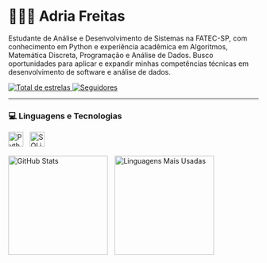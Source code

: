 # 👩🏻‍💻 Adria Freitas

Estudante de Análise e Desenvolvimento de Sistemas na FATEC-SP, com conhecimento em Python e experiência acadêmica em Algoritmos, Matemática Discreta, Programação e Análise de Dados. Busco oportunidades para aplicar e expandir minhas competências técnicas em desenvolvimento de software e análise de dados.

<p align="left">
    <a href="https://github.com/adriacode?tab=repositories&sort=stargazers">
        <img 
            alt="Total de estrelas" 
            title="Total de estrelas GitHub" 
            src="https://custom-icon-badges.demolab.com/github/stars/adriacode?color=55960c&style=for-the-badge&labelColor=488207&logo=star&label=estrelas"
        />
    </a>
    <a href="https://github.com/adriacode?tab=followers">
        <img 
            alt="Seguidores" 
            title="Me siga no GitHub" 
            src="https://custom-icon-badges.demolab.com/github/followers/adriacode?color=236ad3&labelColor=1155ba&style=for-the-badge&logo=github&label=Seguidores&logoColor=white"
        />
    </a>
</p>

---

### 💻 Linguagens e Tecnologias

<img 
    align="left" 
    alt="Python" 
    title="Python"
    width="30px" 
    style="padding-right: 10px;" 
    src="https://cdn.jsdelivr.net/gh/devicons/devicon@latest/icons/python/python-original.svg" 
/>
<img 
    align="left" 
    alt="SQLite3" 
    title="SQLite3"
    width="30px" 
    style="padding-right: 10px;" 
    src="https://cdn.jsdelivr.net/gh/devicons/devicon@latest/icons/sqlite/sqlite-plain.svg"      
/>

<br/>
<br/>

  <img 
      alt="GitHub Stats" 
      height="200" 
      style="padding-right: 10px;" 
      src="https://github-readme-stats.vercel.app/api?username=adriacode&show_icons=true&theme=tokyonight&include_all_commits=true&locale=pt-br" 
  />
  <img 
      alt="Linguagens Mais Usadas" 
      height="200" 
      src="https://github-readme-stats.vercel.app/api/top-langs/?username=adriacode&theme=tokyonight&layout=compact&custom_title=Tecnologias&langs_count=9" 
  />
</p>

